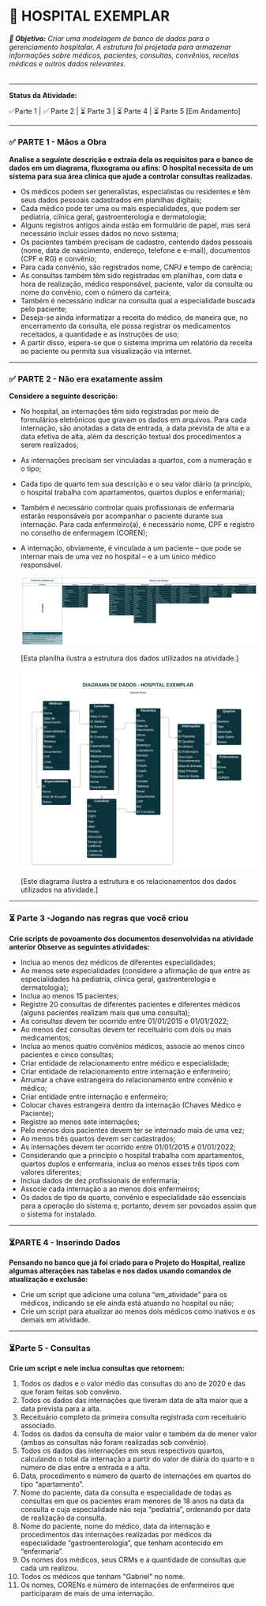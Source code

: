# **🏨 HOSPITAL EXEMPLAR**

###### **📌 Objetivo:** Criar uma modelagem de banco de dados para o gerenciamento hospitalar. A estrutura foi projetada para armazenar informações sobre médicos, pacientes, consultas, convênios, receitas médicas e outros dados relevantes.

---

**Status da Atividade:**

✅Parte 1 | ✅ Parte 2 | ⏳ Parte 3 | ⏳ Parte 4 | ⏳ Parte 5 [Em Andamento]

---

### ✅ PARTE 1 - Mãos a Obra

**Analise a seguinte descrição e extraia dela os requisitos para o banco de dados em um diagrama, fluxograma ou afins: O hospital necessita de um sistema para sua área clínica que ajude a controlar consultas realizadas.**

* Os médicos podem ser generalistas, especialistas ou residentes e têm seus dados pessoais cadastrados em planilhas digitais;
* Cada médico pode ter uma ou mais especialidades, que podem ser pediatria, clínica geral, gastroenterologia e dermatologia;
* Alguns registros antigos ainda estão em formulário de papel, mas será necessário incluir esses dados no novo sistema;
* Os pacientes também precisam de cadastro, contendo dados pessoais (nome, data de nascimento, endereço, telefone e e-mail), documentos (CPF e RG) e convênio;
* Para cada convênio, são registrados nome, CNPJ e tempo de carência;
* As consultas também têm sido registradas em planilhas, com data e hora de realização, médico responsável, paciente, valor da consulta ou nome do convênio, com o número da carteira;
* Também é necessário indicar na consulta qual a especialidade buscada pelo paciente;
* Deseja-se ainda informatizar a receita do médico, de maneira que, no encerramento da consulta, ele possa registrar os medicamentos receitados, a quantidade e as instruções de uso;
* A partir disso, espera-se que o sistema imprima um relatório da receita ao paciente ou permita sua visualização via internet.

---

### ✅ PARTE 2 - Não era exatamente assim

**Considere a seguinte descrição:**

* No hospital, as internações têm sido registradas por meio de formulários eletrônicos que gravam os dados em arquivos. Para cada internação, são anotadas a data de entrada, a data prevista de alta e a data efetiva de alta, além da descrição textual dos procedimentos a serem realizados;
* As internações precisam ser vinculadas a quartos, com a numeração e o tipo;
* Cada tipo de quarto tem sua descrição e o seu valor diário (a princípio, o hospital trabalha com apartamentos, quartos duplos e enfermaria);
* Também é necessário controlar quais profissionais de enfermaria estarão responsáveis por acompanhar o paciente durante sua internação. Para cada enfermeiro(a), é necessário nome, CPF e registro no conselho de enfermagem (COREN);
* A internação, obviamente, é vinculada a um paciente – que pode se internar mais de uma vez no hospital – e a um único médico responsável.

  ![1730018777977](image/readme/1730018777977.png)

  [Esta planilha ilustra a estrutura dos dados utilizados na atividade.]

  ![1730006072290](image/readme/1730006072290.png)

  [Este diagrama ilustra a estrutura e os relacionamentos dos dados utilizados na atividade.]

---

### ⏳ Parte 3 -Jogando nas regras que você criou

**Crie scripts de povoamento dos documentos desenvolvidas na atividade anterior
Observe as seguintes atividades:**

* Inclua ao menos dez médicos de diferentes especialidades;
* Ao menos sete especialidades (considere a afirmação de que entre as especialidades há pediatria, clínica geral, gastrenterologia e dermatologia);
* Inclua ao menos 15 pacientes;
* Registre 20 consultas de diferentes pacientes e diferentes médicos (alguns pacientes realizam mais que uma consulta);
* As consultas devem ter ocorrido entre 01/01/2015 e 01/01/2022;
* Ao menos dez consultas devem ter receituário com dois ou mais medicamentos;
* Inclua ao menos quatro convênios médicos, associe ao menos cinco pacientes e cinco consultas;
* Criar entidade de relacionamento entre médico e especialidade;
* Criar entidade de relacionamento entre internação e enfermeiro;
* Arrumar a chave estrangeira do relacionamento entre convênio e médico;
* Criar entidade entre internação e enfermeiro;
* Colocar chaves estrangeira dentro da internação (Chaves Médico e Paciente);
* Registre ao menos sete internações;
* Pelo menos dois pacientes devem ter se internado mais de uma vez;
* Ao menos três quartos devem ser cadastrados;
* As internações devem ter ocorrido entre 01/01/2015 e 01/01/2022;
* Considerando que a princípio o hospital trabalha com apartamentos, quartos duplos e enfermaria, inclua ao menos esses três tipos com valores diferentes;
* Inclua dados de dez profissionais de enfermaria;
* Associe cada internação a ao menos dois enfermeiros;
* Os dados de tipo de quarto, convênio e especialidade são essenciais para a operação do sistema e, portanto, devem ser povoados assim que o sistema for instalado.

---

### ⏳PARTE 4 - Inserindo Dados

**Pensando no banco que já foi criado para o Projeto do Hospital, realize algumas alterações nas tabelas e nos dados usando comandos de atualização e exclusão:**

* Crie um script que adicione uma coluna “em_atividade” para os médicos, indicando se ele ainda está atuando no hospital ou não;
* Crie um script para atualizar ao menos dois médicos como inativos e os demais em atividade.

---

### ⏳Parte 5 - Consultas

**Crie um script e nele inclua consultas que retornem:**

1. Todos os dados e o valor médio das consultas do ano de 2020 e das que foram feitas sob convênio.
2. Todos os dados das internações que tiveram data de alta maior que a data prevista para a alta.
3. Receituário completo da primeira consulta registrada com receituário associado.
4. Todos os dados da consulta de maior valor e também da de menor valor (ambas as consultas não foram realizadas sob convênio).
5. Todos os dados das internações em seus respectivos quartos, calculando o total da internação a partir do valor de diária do quarto e o número de dias entre a entrada e a alta.
6. Data, procedimento e número de quarto de internações em quartos do tipo “apartamento”.
7. Nome do paciente, data da consulta e especialidade de todas as consultas em que os pacientes eram menores de 18 anos na data da consulta e cuja especialidade não seja “pediatria”, ordenando por data de realização da consulta.
8. Nome do paciente, nome do médico, data da internação e procedimentos das internações realizadas por médicos da especialidade “gastroenterologia”, que tenham acontecido em “enfermaria”.
9. Os nomes dos médicos, seus CRMs e a quantidade de consultas que cada um realizou.
10. Todos os médicos que tenham "Gabriel" no nome.
11. Os nomes, CORENs e número de internações de enfermeiros que participaram de mais de uma internação.
